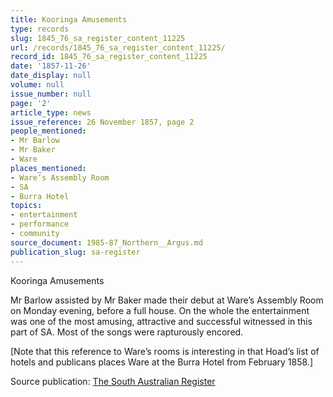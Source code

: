 ```yaml
---
title: Kooringa Amusements
type: records
slug: 1845_76_sa_register_content_11225
url: /records/1845_76_sa_register_content_11225/
record_id: 1845_76_sa_register_content_11225
date: '1857-11-26'
date_display: null
volume: null
issue_number: null
page: '2'
article_type: news
issue_reference: 26 November 1857, page 2
people_mentioned:
- Mr Barlow
- Mr Baker
- Ware
places_mentioned:
- Ware’s Assembly Room
- SA
- Burra Hotel
topics:
- entertainment
- performance
- community
source_document: 1985-87_Northern__Argus.md
publication_slug: sa-register
---
```


Kooringa Amusements

Mr Barlow assisted by Mr Baker made their debut at Ware’s Assembly Room on Monday evening, before a full house.  On the whole the entertainment was one of the most amusing, attractive and successful witnessed in this part of SA.  Most of the songs were rapturously encored.

[Note that this reference to Ware’s rooms is interesting in that Hoad’s list of hotels and publicans places Ware at the Burra Hotel from February 1858.]

Source publication: [The South Australian Register](/publications/sa-register/)

